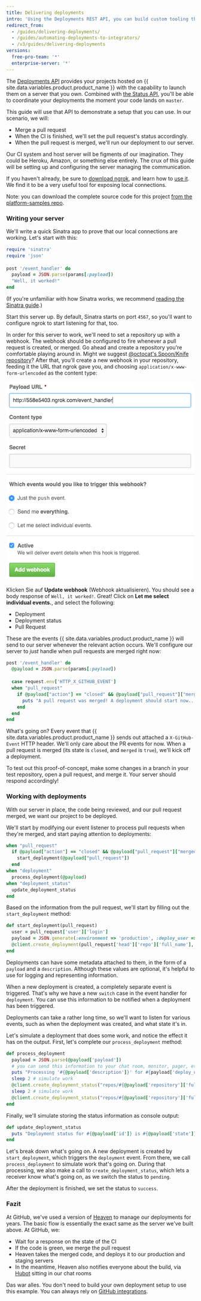 ```yaml
---
title: Delivering deployments
intro: 'Using the Deployments REST API, you can build custom tooling that interacts with your server and a third-party app.'
redirect_from:
  - /guides/delivering-deployments/
  - /guides/automating-deployments-to-integrators/
  - /v3/guides/delivering-deployments
versions:
  free-pro-team: '*'
  enterprise-server: '*'
---
```




The [Deployments API][deploy API] provides your projects hosted on {{ site.data.variables.product.product_name }} with the capability to launch them on a server that you own. Combined with [the Status API][status API], you'll be able to coordinate your deployments the moment your code lands on `master`.

This guide will use that API to demonstrate a setup that you can use. In our scenario, we will:

* Merge a pull request
* When the CI is finished, we'll set the pull request's status accordingly.
* When the pull request is merged, we'll run our deployment to our server.

Our CI system and host server will be figments of our imagination. They could be Heroku, Amazon, or something else entirely. The crux of this guide will be setting up and configuring the server managing the communication.

If you haven't already, be sure to [download ngrok][ngrok], and learn how to [use it][using ngrok]. We find it to be a very useful tool for exposing local connections.

Note: you can download the complete source code for this project [from the platform-samples repo][platform samples].

### Writing your server

We'll write a quick Sinatra app to prove that our local connections are working. Let's start with this:

``` ruby
require 'sinatra'
require 'json'

post '/event_handler' do
  payload = JSON.parse(params[:payload])
  "Well, it worked!"
end
```

(If you're unfamiliar with how Sinatra works, we recommend [reading the Sinatra guide][Sinatra].)

Start this server up. By default, Sinatra starts on port `4567`, so you'll want to configure ngrok to start listening for that, too.

In order for this server to work, we'll need to set a repository up with a webhook. The webhook should be configured to fire whenever a pull request is created, or merged. Go ahead and create a repository you're comfortable playing around in. Might we suggest [@octocat's Spoon/Knife repository](https://github.com/octocat/Spoon-Knife)? After that, you'll create a new webhook in your repository, feeding it the URL that ngrok gave you, and choosing `application/x-www-form-urlencoded` as the content type:

![A new ngrok URL](/assets/images/webhook_sample_url.png)

Klicken Sie auf **Update webhook** (Webhook aktualisieren). You should see a body response of `Well, it worked!`. Great! Click on **Let me select individual events.**, and select the following:

* Deployment
* Deployment status
* Pull Request

These are the events {{ site.data.variables.product.product_name }} will send to our server whenever the relevant action occurs. We'll configure our server to *just* handle when pull requests are merged right now:

``` ruby
post '/event_handler' do
  @payload = JSON.parse(params[:payload])

  case request.env['HTTP_X_GITHUB_EVENT']
  when "pull_request"
    if @payload["action"] == "closed" && @payload["pull_request"]["merged"]
      puts "A pull request was merged! A deployment should start now..."
    end
  end
end
```

What's going on? Every event that {{ site.data.variables.product.product_name }} sends out attached a `X-GitHub-Event` HTTP header. We'll only care about the PR events for now. When a pull request is merged (its state is `closed`, and `merged` is `true`), we'll kick off a deployment.

To test out this proof-of-concept, make some changes in a branch in your test repository, open a pull request, and merge it. Your server should respond accordingly!

### Working with deployments

With our server in place, the code being reviewed, and our pull request merged, we want our project to be deployed.

We'll start by modifying our event listener to process pull requests when they're merged, and start paying attention to deployments:

``` ruby
when "pull_request"
  if @payload["action"] == "closed" && @payload["pull_request"]["merged"]
    start_deployment(@payload["pull_request"])
  end
when "deployment"
  process_deployment(@payload)
when "deployment_status"
  update_deployment_status
end
```

Based on the information from the pull request, we'll start by filling out the `start_deployment` method:

``` ruby
def start_deployment(pull_request)
  user = pull_request['user']['login']
  payload = JSON.generate(:environment => 'production', :deploy_user => user)
  @client.create_deployment(pull_request['head']['repo']['full_name'], pull_request['head']['sha'], {:payload => payload, :description => "Deploying my sweet branch"})
end
```

Deployments can have some metadata attached to them, in the form of a `payload` and a `description`. Although these values are optional, it's helpful to use for logging and representing information.

When a new deployment is created, a completely separate event is triggered. That's why we have a new `switch` case in the event handler for `deployment`. You can use this information to be notified when a deployment has been triggered.

Deployments can take a rather long time, so we'll want to listen for various events, such as when the deployment was created, and what state it's in.

Let's simulate a deployment that does some work, and notice the effect it has on the output. First, let's complete our `process_deployment` method:

``` ruby
def process_deployment
  payload = JSON.parse(@payload['payload'])
  # you can send this information to your chat room, monitor, pager, etc.
  puts "Processing '#{@payload['description']}' for #{payload['deploy_user']} to #{payload['environment']}"
  sleep 2 # simulate work
  @client.create_deployment_status("repos/#{@payload['repository']['full_name']}/deployments/#{@payload['id']}", 'pending')
  sleep 2 # simulate work
  @client.create_deployment_status("repos/#{@payload['repository']['full_name']}/deployments/#{@payload['id']}", 'success')
end
```

Finally, we'll simulate storing the status information as console output:

``` ruby
def update_deployment_status
  puts "Deployment status for #{@payload['id']} is #{@payload['state']}"
end
```

Let's break down what's going on. A new deployment is created by `start_deployment`, which triggers the `deployment` event. From there, we call `process_deployment` to simulate work that's going on. During that processing, we also make a call to `create_deployment_status`, which lets a receiver know what's going on, as we switch the status to `pending`.

After the deployment is finished, we set the status to `success`.

### Fazit

At GitHub, we've used a version of [Heaven][heaven] to manage our deployments for years. The basic flow is essentially the exact same as the server we've built above. At GitHub, we:

* Wait for a response on the state of the CI
* If the code is green, we merge the pull request
* Heaven takes the merged code, and deploys it to our production and staging servers
* In the meantime, Heaven also notifies everyone about the build, via [Hubot][hubot] sitting in our chat rooms

Das war alles. You don't need to build your own deployment setup to use this example. You can always rely on [GitHub integrations][integrations].

[deploy API]: /v3/repos/deployments/
[status API]: /guides/building-a-ci-server
[ngrok]: https://ngrok.com/
[using ngrok]: /webhooks/configuring/#using-ngrok
[platform samples]: https://github.com/github/platform-samples/tree/master/api/ruby/delivering-deployments
[Sinatra]: http://www.sinatrarb.com/
[heaven]: https://github.com/atmos/heaven
[hubot]: https://github.com/github/hubot
[integrations]: https://github.com/integrations
